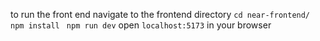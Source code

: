 to run the front end navigate to the frontend directory 
`cd near-frontend/`
`npm install`
` npm run dev`
open `localhost:5173` in your browser
